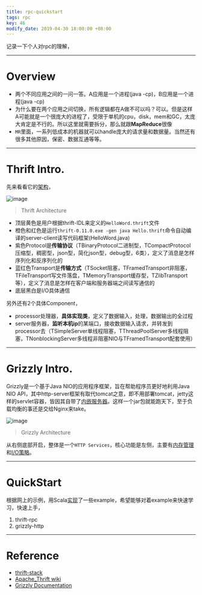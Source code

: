 ```yaml
---
title: rpc-quickstart
tags: rpc
key: 46
modify_date: 2019-04-30 18:00:00 +08:00
---
```


记录一下个人对rpc的理解，

----
# Overview
- 两个不同应用之间的一问一答。A应用是一个进程(java -cp)，B应用是一个进程(java -cp)
- 为什么要在两个应用之间切换，所有逻辑都在A做不可以吗？可以。但是这样A可能就是一个很庞大的进程了，受限于单机的cpu，disk，mem和GC，太庞大肯定是不行的。所以这里就需要拆分，那么就跟**MapReduce**很像
- `MR`里面，一系列低成本的机器就可以handle庞大的请求量和数据量。当然还有很多其他原因，保密、数据互通等等。

----
# Thrift Intro.
先来看看它的[架构](https://thrift-tutorial.readthedocs.io/en/latest/thrift-stack.html)，

![image](https://user-images.githubusercontent.com/8369671/80781265-57abdd80-8ba4-11ea-9198-a880d54861c0.png)
> Thrift Architecture

- 顶层黄色是用户根据thrift-IDL来定义的`HelloWord.thrift`文件
- 橙色和红色是运行`thrift-0.11.0.exe -gen java Hello.thrift`命令自动编译的server-client读写代码框架(HelloWord.java)
- 紫色Protocol是**传输协议**（TBinaryProtocol二进制型，TCompactProtocol压缩型，稠密型，json型，简化json型，debug型，6类），定义了消息是怎样序列化和反序列化的
- 蓝红色Transport是**传输方式**（TSocket阻塞，TFramedTransport非阻塞，TFileTransport写文件落盘，TMemoryTransport缓存型，TZlibTransport等），定义了消息是怎样在客户端和服务器端之间读写通信的
- 底层黑白是I/O具体通信

另外还有2个具体Component，
- processor处理器，**具体实现类**，定义了数据输入，处理，数据输出的全过程
- server服务器，**监听本机ip**的某端口，接收数据输入请求，并转发到processor去（TSimpleServer单线程阻塞，TThreadPoolServer多线程阻塞，TNonblockingServer多线程非阻塞NIO与TFramedTransport配套使用）

----
# Grizzly Intro.
Grizzly是一个基于Java NIO的应用程序框架，旨在帮助程序员更好地利用Java NIO API，其中http-server框架有取代tomcat之意，即不用部署tomcat，jetty这样的servlet容器，皆因其自带了[内嵌服务器](https://javaee.github.io/grizzly/dependencies.html)。这样一个jar包就能跑天下，至于负载均衡的事还是交给Nginx来take。

![image](https://user-images.githubusercontent.com/8369671/80781270-5b3f6480-8ba4-11ea-81a1-5f5f44498bed.png)
> Grizzly Architecture

从右侧底部开启，整体是一个`HTTP Services`，核心功能是左侧，主要有[内存管理](https://javaee.github.io/grizzly/memory.html)和[I/O策略](https://javaee.github.io/grizzly/iostrategies.html)。

----
# QuickStart
根据网上的示例，用Scala[实现](https://github.com/chenfh5/rpc-quickstart)了一些example，希望能够对着example来快速学习，快速上手，
1. thrift-rpc
2. grizzly-http

----
# Reference
- [thrift-stack](https://thrift-tutorial.readthedocs.io/en/latest/thrift-stack.html)
- [Apache_Thrift wiki](https://en.wikipedia.org/wiki/Apache_Thrift)
- [Grizzly Documentation](https://javaee.github.io/grizzly/documentation.html)
